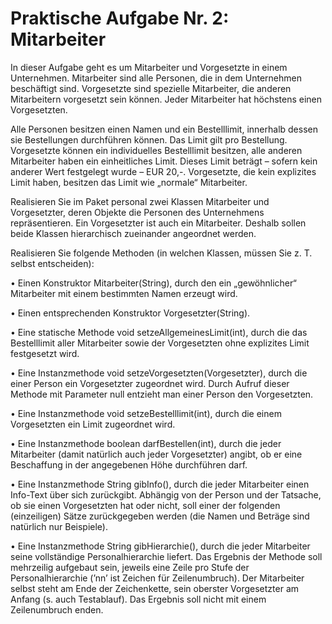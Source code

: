 # Praktische Aufgabe Nr. 2: Mitarbeiter

In dieser Aufgabe geht es um Mitarbeiter und Vorgesetzte in einem Unternehmen. Mitarbeiter sind alle Personen, die in dem Unternehmen beschäftigt sind. Vorgesetzte sind spezielle Mitarbeiter, die anderen Mitarbeitern vorgesetzt sein können. Jeder Mitarbeiter hat höchstens einen Vorgesetzten.

Alle Personen besitzen einen Namen und ein Bestelllimit, innerhalb dessen sie Bestellungen durchführen können. Das Limit gilt pro Bestellung. Vorgesetzte können ein individuelles Bestelllimit besitzen, alle anderen Mitarbeiter haben ein einheitliches Limit. Dieses Limit beträgt – sofern kein anderer Wert festgelegt wurde – EUR 20,-. Vorgesetzte, die kein explizites Limit haben, besitzen das Limit wie „normale“ Mitarbeiter.

Realisieren Sie im Paket personal zwei Klassen Mitarbeiter und Vorgesetzter, deren Objekte die Personen des Unternehmens repräsentieren. Ein Vorgesetzter ist auch ein Mitarbeiter. Deshalb sollen beide Klassen hierarchisch zueinander angeordnet werden.

Realisieren Sie folgende Methoden (in welchen Klassen, müssen Sie z. T. selbst entscheiden):

• Einen Konstruktor Mitarbeiter(String), durch den ein „gewöhnlicher“ Mitarbeiter mit einem bestimmten Namen erzeugt wird.

• Einen entsprechenden Konstruktor Vorgesetzter(String).

• Eine statische Methode void setzeAllgemeinesLimit(int), durch die das Bestelllimit aller Mitarbeiter sowie der Vorgesetzten ohne explizites Limit festgesetzt wird.

• Eine Instanzmethode void setzeVorgesetzten(Vorgesetzter), durch die einer Person ein Vorgesetzter zugeordnet wird. Durch Aufruf dieser Methode mit Parameter null entzieht man einer Person den Vorgesetzten.

• Eine Instanzmethode void setzeBestelllimit(int), durch die einem Vorgesetzten ein Limit zugeordnet wird.

• Eine Instanzmethode boolean darfBestellen(int), durch die jeder Mitarbeiter (damit natürlich auch jeder Vorgesetzter) angibt, ob er eine Beschaffung in der angegebenen Höhe durchführen darf.

• Eine Instanzmethode String gibInfo(), durch die jeder Mitarbeiter einen Info-Text über sich zurückgibt. Abhängig von der Person und der Tatsache, ob sie einen Vorgesetzten hat oder nicht, soll einer der folgenden (einzeiligen) Sätze zurückgegeben werden (die Namen und Beträge sind natürlich nur Beispiele).

• Eine Instanzmethode String gibHierarchie(), durch die jeder Mitarbeiter seine vollständige Personalhierarchie liefert. Das Ergebnis der Methode soll mehrzeilig aufgebaut sein, jeweils eine Zeile pro Stufe der Personalhierarchie (’nn’ ist Zeichen für Zeilenumbruch). Der Mitarbeiter selbst steht am Ende der Zeichenkette, sein oberster Vorgesetzter am Anfang (s. auch Testablauf). Das Ergebnis soll nicht mit einem Zeilenumbruch enden.
